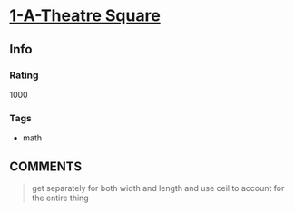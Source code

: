 # [1-A-Theatre Square](https://codeforces.com/problemset/problem/1/A)

## Info

### Rating

1000

### Tags

- math

## __COMMENTS__

> get separately for both width and length and use ceil to account for the entire thing
